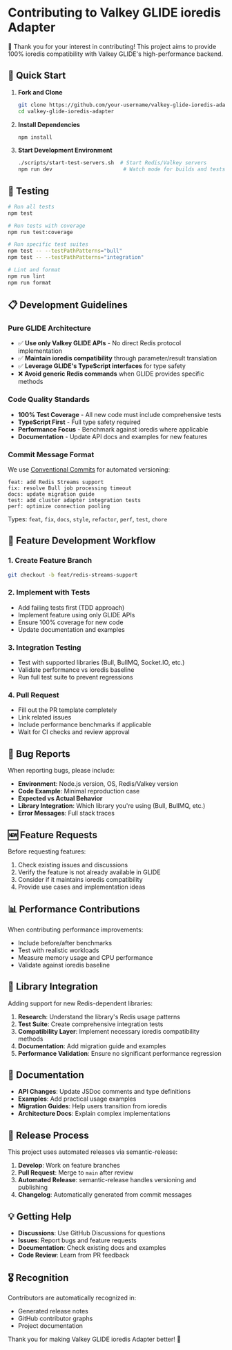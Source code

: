 # Contributing to Valkey GLIDE ioredis Adapter

🎉 Thank you for your interest in contributing! This project aims to provide 100% ioredis compatibility with Valkey GLIDE's high-performance backend.

## 🚀 Quick Start

1. **Fork and Clone**
   ```bash
   git clone https://github.com/your-username/valkey-glide-ioredis-adapter.git
   cd valkey-glide-ioredis-adapter
   ```

2. **Install Dependencies**
   ```bash
   npm install
   ```

3. **Start Development Environment**
   ```bash
   ./scripts/start-test-servers.sh  # Start Redis/Valkey servers
   npm run dev                       # Watch mode for builds and tests
   ```

## 🧪 Testing

```bash
# Run all tests
npm test

# Run tests with coverage
npm run test:coverage

# Run specific test suites
npm test -- --testPathPatterns="bull"
npm test -- --testPathPatterns="integration"

# Lint and format
npm run lint
npm run format
```

## 📋 Development Guidelines

### Pure GLIDE Architecture
- ✅ **Use only Valkey GLIDE APIs** - No direct Redis protocol implementation
- ✅ **Maintain ioredis compatibility** through parameter/result translation  
- ✅ **Leverage GLIDE's TypeScript interfaces** for type safety
- ❌ **Avoid generic Redis commands** when GLIDE provides specific methods

### Code Quality Standards
- **100% Test Coverage** - All new code must include comprehensive tests
- **TypeScript First** - Full type safety required
- **Performance Focus** - Benchmark against ioredis where applicable
- **Documentation** - Update API docs and examples for new features

### Commit Message Format
We use [Conventional Commits](https://conventionalcommits.org/) for automated versioning:

```
feat: add Redis Streams support
fix: resolve Bull job processing timeout
docs: update migration guide
test: add cluster adapter integration tests
perf: optimize connection pooling
```

Types: `feat`, `fix`, `docs`, `style`, `refactor`, `perf`, `test`, `chore`

## 🎯 Feature Development Workflow

### 1. Create Feature Branch
```bash
git checkout -b feat/redis-streams-support
```

### 2. Implement with Tests
- Add failing tests first (TDD approach)
- Implement feature using only GLIDE APIs
- Ensure 100% coverage for new code
- Update documentation and examples

### 3. Integration Testing
- Test with supported libraries (Bull, BullMQ, Socket.IO, etc.)
- Validate performance vs ioredis baseline
- Run full test suite to prevent regressions

### 4. Pull Request
- Fill out the PR template completely
- Link related issues
- Include performance benchmarks if applicable
- Wait for CI checks and review approval

## 🐛 Bug Reports

When reporting bugs, please include:

- **Environment**: Node.js version, OS, Redis/Valkey version
- **Code Example**: Minimal reproduction case
- **Expected vs Actual Behavior**
- **Library Integration**: Which library you're using (Bull, BullMQ, etc.)
- **Error Messages**: Full stack traces

## 🆕 Feature Requests

Before requesting features:

1. Check existing issues and discussions
2. Verify the feature is not already available in GLIDE
3. Consider if it maintains ioredis compatibility
4. Provide use cases and implementation ideas

## 📊 Performance Contributions

When contributing performance improvements:

- Include before/after benchmarks
- Test with realistic workloads
- Measure memory usage and CPU performance
- Validate against ioredis baseline

## 🔧 Library Integration

Adding support for new Redis-dependent libraries:

1. **Research**: Understand the library's Redis usage patterns
2. **Test Suite**: Create comprehensive integration tests
3. **Compatibility Layer**: Implement necessary ioredis compatibility methods
4. **Documentation**: Add migration guide and examples
5. **Performance Validation**: Ensure no significant performance regression

## 📝 Documentation

- **API Changes**: Update JSDoc comments and type definitions
- **Examples**: Add practical usage examples
- **Migration Guides**: Help users transition from ioredis
- **Architecture Docs**: Explain complex implementations

## 🚀 Release Process

This project uses automated releases via semantic-release:

1. **Develop**: Work on feature branches
2. **Pull Request**: Merge to `main` after review
3. **Automated Release**: semantic-release handles versioning and publishing
4. **Changelog**: Automatically generated from commit messages

## 💡 Getting Help

- **Discussions**: Use GitHub Discussions for questions
- **Issues**: Report bugs and feature requests
- **Documentation**: Check existing docs and examples
- **Code Review**: Learn from PR feedback

## 🎖️ Recognition

Contributors are automatically recognized in:
- Generated release notes
- GitHub contributor graphs
- Project documentation

Thank you for making Valkey GLIDE ioredis Adapter better! 🙏